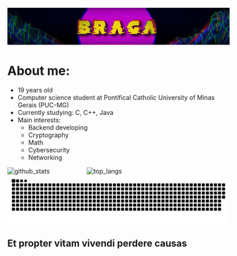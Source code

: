 ![banner](banner_github.jpg)
# About me:
- 19 years old
- Computer science student at Pontifical Catholic University of Minas Gerais (PUC-MG)
- Currently studying: C, C++, Java
-  Main interests:
    - Backend developing  
    - Cryptography
    - Math
    - Cybersecurity
    - Networking

![github_stats](https://github-readme-stats.vercel.app/api?username=Braga451&theme=vision-friendly-dark)&emsp;&emsp;&emsp;&emsp;&emsp;&emsp;![top_langs](https://github-readme-stats.vercel.app/api/top-langs/?username=Braga451&layout=compact&theme=vision-friendly-dark )
![snake](https://github.com/Braga451/Braga451/blob/output/github-snake-dark.svg)
## **Et propter vitam vivendi perdere causas**
